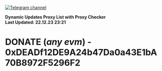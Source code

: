 [![Telegram channel](https://img.shields.io/endpoint?url=https://runkit.io/damiankrawczyk/telegram-badge/branches/master?url=https://t.me/n4z4v0d)](https://t.me/n4z4v0d) 

**Dynamic Updates Proxy List with Proxy Checker**  
**Last Updated: 22.12.23 23:21**

# DONATE (_any evm_) - 0xDEADf12DE9A24b47Da0a43E1bA70B8972F5296F2
